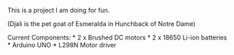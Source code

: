 This is a project I am doing for fun.

(Djali is the pet goat of Esmeralda in Hunchback of Notre Dame)

Current Components:
	* 2 x Brushed DC motors
	* 2 x 18650 Li-ion batteries
	* Arduino UNO
	* L298N Motor driver